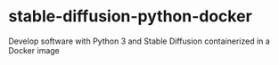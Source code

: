 # stable-diffusion-python-docker
Develop software with Python 3 and Stable Diffusion containerized in a Docker image
